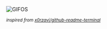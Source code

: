 <div align="justify">
<picture>
    <source media="(prefers-color-scheme: dark)" srcset="https://i.ibb.co/YRwJmgG/output-gif.gif">
    <source media="(prefers-color-scheme: light)" srcset="https://i.ibb.co/YRwJmgG/output-gif.gif">
    <img alt="GIFOS" src="https://i.ibb.co/YRwJmgG/output-gif.gif">
</picture>

<sub><i>inspired from [x0rzavi/github-readme-terminal](https://github.com/x0rzavi/github-readme-terminal)</i></sub>

</div>

<!-- Image deletion URL: https://ibb.co/cgVR0qd/d58264055286ac4e2eb5b702f821414e -->